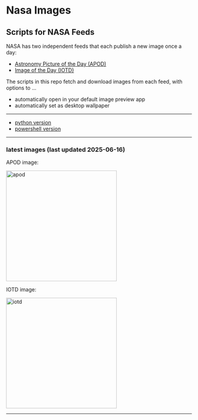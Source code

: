 # Nasa Images

## Scripts for NASA Feeds

NASA has two independent feeds that each publish a new image once a day:

- [Astronomy Picture of the Day (APOD)](https://apod.nasa.gov/apod/)
- [Image of the Day (IOTD)](https://www.nasa.gov/image-of-the-day/)

The scripts in this repo fetch and download images from each feed, with options to ...

- automatically open in your default image preview app
- automatically set as desktop wallpaper

---

- [python version](./python/README.md)
- [powershell version](./powershell/README.md)

---

### latest images (last updated 2025-06-16)

APOD image:

<a href="https://apod.nasa.gov/apod/image/2506/APODStarryNight30thanniversary.jpg"><img alt="apod" src="https://apod.nasa.gov/apod/image/2506/APODStarryNight30thanniversary.jpg" height="300" /></a>

IOTD image:

<a href="https://www.nasa.gov/wp-content/uploads/2025/06/nhq202506110001orig.jpg"><img alt="iotd" src="https://www.nasa.gov/wp-content/uploads/2025/06/nhq202506110001orig.jpg" height="300" /></a>

---
